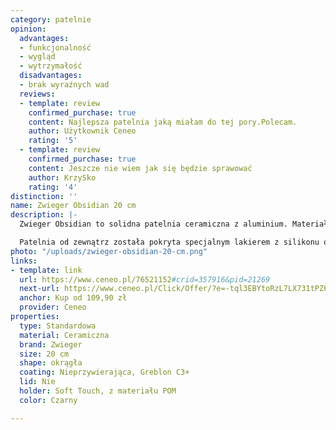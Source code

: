 ```yaml
---
category: patelnie
opinion:
  advantages:
  - funkcjonalność
  - wygląd
  - wytrzymałość
  disadvantages:
  - brak wyraźnych wad
  reviews:
  - template: review
    confirmed_purchase: true
    content: Najlepsza patelnia jaką miałam do tej pory.Polecam.
    author: Użytkownik Ceneo
    rating: '5'
  - template: review
    confirmed_purchase: true
    content: Jeszcze nie wiem jak się będzie sprawować
    author: KrzySko
    rating: '4'
distinction: ''
name: Zwieger Obsidian 20 cm
description: |-
  Zwieger Obsidian to solidna patelnia ceramiczna z aluminium. Materiał ten dzięki swoim właściwościom doskonale przewodzi ciepło. Ma także zdolność jego akumulacji. Wewnętrzna strona patelni została pokryta trzywarstwową powłoką nieprzywierającą Greblon C3+ firmy Weilburger. Jest ona stosowana w naczyniach najwyższej klasy.

  Patelnia od zewnątrz została pokryta specjalnym lakierem z silikonu o właściwościach żaroodpornych, który w skuteczny sposób wydłuża żywotność naczynia, pozostawiając je gładkim i błyszczącym przez cały czas użytkowania. Powłoka wewnętrzna patelni jest odporna na odkształcanie i zarysowania. Co więcej, umożliwia smażenie potraw bez użycia tłuszczu lub przy zastosowaniu jego niewielkiej ilości. To wpływa korzystnie na codzienną dietę. Rączka naczynia została wykonana z mocnego tworzywa sztucznego, dzięki czemu dobrze izoluje ciepło. Innowacyjna technologia Soft-Touch gwarantuje natomiast pewny i komfortowy chwyt. Maksymalna możliwa temperatura patelni podczas pracy wynosi 220°C.
photo: "/uploads/zwieger-obsidian-20-cm.png"
links:
- template: link
  url: https://www.ceneo.pl/76521152#crid=357916&pid=21269
  next-url: https://www.ceneo.pl/Click/Offer/?e=-tql3EBYtoRzL7LX731tPZ6Ax8bB3BvazHfqEP9GEhdL0_9J84THGMHsPhixcnjRWj1cjl2-OFBjFgMG7c-snbtQE3Y6RejoKVhzuILdwB437gI3BRqDBuHnZvIpy5ULTOhbBg3r2MYewAWm4WOjLEWk0WAKReLmGCXiPMX41MKlUEzCWQUN3Ss9T5p9ThoC_8XlaH9_qSOlUEzCWQUN3aVQTMJZBQ3dm6FLAJIqxQOpRI5GDbHnxgFwvWmRUiryQ0sp6X2bvN01mUDDm3-qGmpqTd1X2kDftiCKKQoc4LvQ9HKCCC9r-tILH1UtAvT4HLMvYCs9BTCS6ygM2552kMwLguZ5k6as&a=2&rc=notset
  anchor: Kup od 109,90 zł
  provider: Ceneo
properties:
  type: Standardowa
  material: Ceramiczna
  brand: Zwieger
  size: 20 cm
  shape: okrągła
  coating: Nieprzywierająca, Greblon C3+
  lid: Nie
  holder: Soft Touch, z materiału POM
  color: Czarny

---
```

